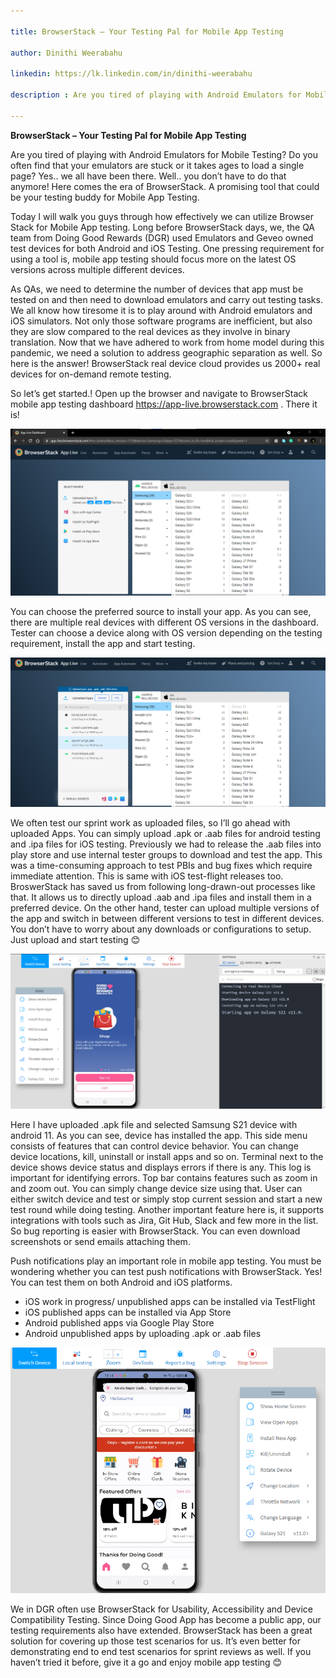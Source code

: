 ```yaml
---

title: BrowserStack – Your Testing Pal for Mobile App Testing

author: Dinithi Weerabahu

linkedin: https://lk.linkedin.com/in/dinithi-weerabahu

description : Are you tired of playing with Android Emulators for Mobile Testing? Do you often find that your emulators are stuck or it takes ages to load a single page? Yes.. we all have been there. Well.. you don’t have to do that anymore! Here comes the era of BrowserStack. A promising tool that could be your testing buddy for Mobile App Testing. 

---
```


**BrowserStack – Your Testing Pal for Mobile App Testing**

Are you tired of playing with Android Emulators for Mobile Testing? Do you often find that your emulators are stuck or it takes ages to load a single page? Yes.. we all have been there. Well.. you don’t have to do that anymore! Here comes the era of BrowserStack. A promising tool that could be your testing buddy for Mobile App Testing.

Today I will walk you guys through how effectively we can utilize Browser Stack for Mobile App testing. Long before BrowserStack days, we, the QA team from Doing Good Rewards (DGR) used Emulators and Geveo owned test devices for both Android and iOS Testing. One pressing requirement for using a tool is, mobile app testing should focus more on the latest OS versions across multiple different devices.

As QAs, we need to determine the number of devices that app must be tested on and then need to download emulators and carry out testing tasks. We all know how tiresome it is to play around with Android emulators and iOS simulators. Not only those software programs are inefficient, but also they are slow compared to the real devices as they involve in binary translation. Now that we have adhered to work from home model during this pandemic, we need a solution to address geographic separation as well. So here is the answer! BrowserStack real device cloud provides us 2000+ real devices for on-demand remote testing.

So let’s get started.! Open up the browser and navigate to BrowserStack mobile app testing dashboard https://app-live.browserstack.com . There it is! 

<img src="/img/dw_1_2021_10_14.png"/>

You can choose the preferred source to install your app. As you can see, there are multiple real devices with different OS versions in the dashboard. Tester can choose a device along with OS version depending on the testing requirement, install the app and start testing.

<img src="/img/dw_2_2021_10_14.png"/>

We often test our sprint work as uploaded files, so I’ll go ahead with uploaded Apps. You can simply upload .apk or .aab files for android testing and .ipa files for iOS testing. Previously we had to release the .aab files into play store and use internal tester groups to download and test the app. This was a time-consuming approach to test PBIs and bug fixes which require immediate attention. This is same with iOS test-flight releases too. BroswerStack has saved us from following long-drawn-out processes like that. It allows us to directly upload .aab and .ipa files and install them in a preferred device. On the other hand, tester can upload multiple versions of the app and switch in between different versions to test in different devices. You don’t have to worry about any downloads or configurations to setup. Just upload and start testing 😊

<img src="/img/dw_3_2021_10_14.png"/>

Here I have uploaded .apk file and selected Samsung S21 device with android 11. As you can see, device has installed the app. This side menu consists of features that can control device behavior. You can change device locations, kill, uninstall or install apps and so on. Terminal next to the device shows device status and displays errors if there is any. This log is important for identifying errors. Top bar contains features such as zoom in and zoom out. You can simply change device size using that. User can either switch device and test or simply stop current session and start a new test round while doing testing. Another important feature here is, it supports integrations with tools such as Jira, Git Hub, Slack and few more in the list. So bug reporting is easier with BrowserStack. You can even download screenshots or send emails attaching them. 

Push notifications play an important role in mobile app testing. You must be wondering whether you can test push notifications with BrowserStack. Yes! You can test them on both Android and iOS platforms. 

*	iOS work in progress/ unpublished apps can be installed via TestFlight 
*	iOS published apps can be installed via App Store 
*	Android published apps via Google Play Store
*	Android unpublished apps by uploading .apk or .aab files

<img src="/img/dw_4_2021_10_14.png"/>

We in DGR often use BrowserStack for Usability, Accessibility and Device Compatibility Testing. Since Doing Good App has become a public app, our testing requirements also have extended. BrowserStack has been a great solution for covering up those test scenarios for us. It’s even better for demonstrating end to end test scenarios for sprint reviews as well. If you haven’t tried it before, give it a go and enjoy mobile app testing 😊 

